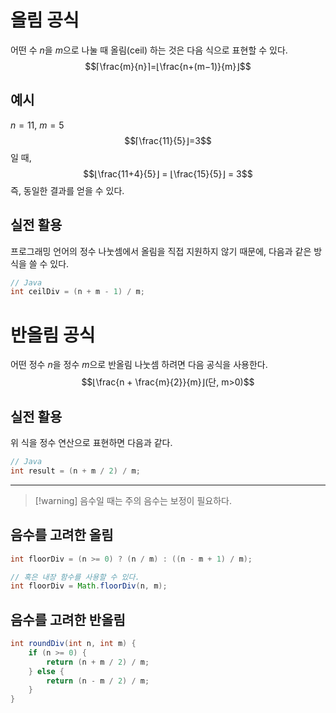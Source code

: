 # 올림 공식
어떤 수 $n$을 $m$으로 나눌 때 올림(ceil) 하는 것은 다음 식으로 표현할 수 있다.  
$$⌈\frac{m}{n}​⌉=⌊\frac{n+(m−1)}{m}​⌋$$
## 예시
$n = 11$, $m = 5$
$$⌈\frac{11}{5}⌋=3$$
일 때,
$$⌊\frac{11+4}{5}​⌋ = ⌊\frac{15}{5}⌋ = 3$$
즉, 동일한 결과를 얻을 수 있다.
## 실전 활용
프로그래밍 언어의 정수 나눗셈에서 올림을 직접 지원하지 않기 때문에, 다음과 같은 방식을 쓸 수 있다.
```java
// Java
int ceilDiv = (n + m - 1) / m;
```
# 반올림 공식
어떤 정수 $n$을 정수 $m$으로 반올림 나눗셈 하려면 다음 공식을 사용한다.
$$⌊\frac{n + \frac{m}{2}}{m}⌋(단, m>0)$$
## 실전 활용
위 식을 정수 연산으로 표현하면 다음과 같다.
```java
// Java
int result = (n + m / 2) / m;
```
___

> [!warning] 음수일 때는 주의
> 음수는 보정이 필요하다.

## 음수를 고려한 올림
```java
int floorDiv = (n >= 0) ? (n / m) : ((n - m + 1) / m);

// 혹은 내장 함수를 사용할 수 있다.
int floorDiv = Math.floorDiv(n, m);
```
## 음수를 고려한 반올림
```java
int roundDiv(int n, int m) {
    if (n >= 0) {
        return (n + m / 2) / m;
    } else {
        return (n - m / 2) / m;
    }
}
```